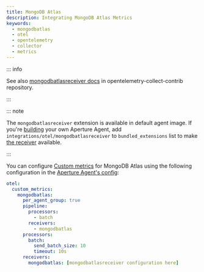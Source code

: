 ```yaml
---
title: MongoDB Atlas
description: Integrating MongoDB Atlas Metrics
keywords:
  - mongodbatlas
  - otel
  - opentelemetry
  - collector
  - metrics
---
```


::: info

See also [mongodbatlasreceiver docs][receiver] in opentelemetry-collect-contrib repository.

:::

::: note

The `mongodbatlasreceiver` extension is available in default agent image. If you're [building][build] your own Aperture Agent, add `integrations/otel/mongodbatlasreceiver` to `bundled_extensions` list to make [the receiver][receiver] available.

:::

You can configure [Custom metrics][custom-metrics] for MongoDB Atlas using the
following configuration in the [Aperture Agent's config][agent-config]:

```yaml
otel:
  custom_metrics:
    mongodbatlas:
      per_agent_group: true
      pipeline:
        processors:
          - batch
        receivers:
          - mongodbatlas
      processors:
        batch:
          send_batch_size: 10
          timeout: 10s
      receivers:
        mongodbatlas: [mongodbatlasreceiver configuration here]
```

[build]: /reference/aperturectl/build/agent/agent.md
[receiver]:
  https://github.com/open-telemetry/opentelemetry-collector-contrib/tree/main/receiver/mongodbatlasreceiver
[custom-metrics]: /reference/configuration/agent.md#custom-metrics-config
[agent-config]: /reference/configuration/agent.md#agent-o-t-e-l-config
